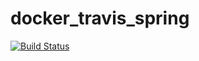 # docker_travis_spring
[![Build Status](https://travis-ci.org/cerchiariluiza/docker_travis_spring.svg?branch=main)](https://travis-ci.org/cerchiariluiza/docker_travis_spring)
